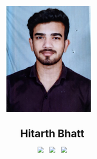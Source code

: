 <p align="center">
<img src="Images/Profile/WhatsApp Image 2020-04-02 at 8.26.50 AM.jpeg" alt="profile" width="230"  title="Word Guess">&nbsp;&nbsp;&nbsp;&nbsp;&nbsp;
</p>

<h1 align="center">
  Hitarth Bhatt
</h1>

<p align="center">
<a href="https://docs.google.com/document/d/1xE1y2hM8NssRd2eViVpMA2LhbA6iuq95NohCmbeCgQM/edit?usp=sharing" download><img src="https://img.shields.io/badge/Download-Resume-ff69b4.svg?style=for-the-badge&logo=codeigniter&logoColor=white"></a>&nbsp;&nbsp;&nbsp;
<a href="mailto:hitarthbhatt12@gmail.com"><img src="https://img.shields.io/badge/Email-Hitarth-8056d5.svg?style=for-the-badge&logo=minutemailer&logoColor=white"></a>&nbsp;&nbsp;&nbsp;
<a href="https://www.linkedin.com/in/hitarth-bhatt" target="_blank"><img src="https://img.shields.io/badge/linkedin-Hitarth_Bhatt-brightgreen.svg?style=for-the-badge&logo=linkedin&logoColor=white" ></a>
</p>
